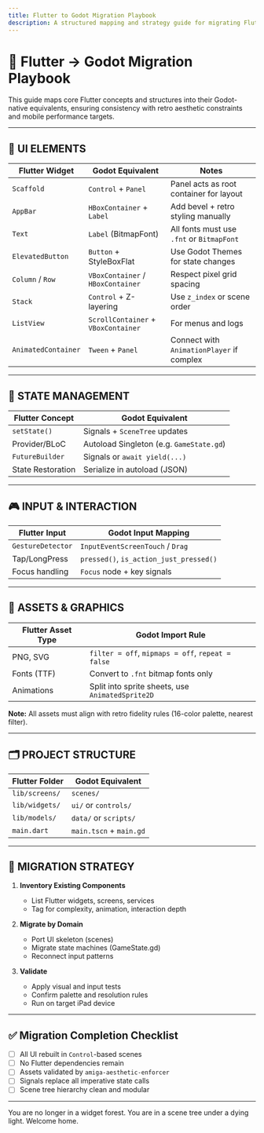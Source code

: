 ```yaml
---
title: Flutter to Godot Migration Playbook
description: A structured mapping and strategy guide for migrating Flutter-based components to idiomatic Godot equivalents. Covers UI elements, logic patterns, asset pipelines, and project architecture.
---
```


# 🧭 Flutter → Godot Migration Playbook

This guide maps core Flutter concepts and structures into their Godot-native equivalents, ensuring consistency with retro aesthetic constraints and mobile performance targets.

---

## 📐 UI ELEMENTS

| Flutter Widget         | Godot Equivalent         | Notes |
|------------------------|--------------------------|-------|
| `Scaffold`             | `Control` + `Panel`      | Panel acts as root container for layout |
| `AppBar`               | `HBoxContainer` + `Label`| Add bevel + retro styling manually |
| `Text`                 | `Label` (BitmapFont)     | All fonts must use `.fnt` or `BitmapFont` |
| `ElevatedButton`       | `Button` + StyleBoxFlat  | Use Godot Themes for state changes |
| `Column` / `Row`       | `VBoxContainer` / `HBoxContainer` | Respect pixel grid spacing |
| `Stack`                | `Control` + Z-layering   | Use `z_index` or scene order |
| `ListView`             | `ScrollContainer` + `VBoxContainer` | For menus and logs |
| `AnimatedContainer`    | `Tween` + `Panel`        | Connect with `AnimationPlayer` if complex |

---

## 🧠 STATE MANAGEMENT

| Flutter Concept    | Godot Equivalent               |
|--------------------|--------------------------------|
| `setState()`       | Signals + `SceneTree` updates  |
| Provider/BLoC      | Autoload Singleton (e.g. `GameState.gd`) |
| `FutureBuilder`    | Signals or `await yield(...)`  |
| State Restoration  | Serialize in autoload (JSON)   |

---

## 🎮 INPUT & INTERACTION

| Flutter Input          | Godot Input Mapping              |
|------------------------|----------------------------------|
| `GestureDetector`      | `InputEventScreenTouch` / `Drag` |
| Tap/LongPress          | `pressed()`, `is_action_just_pressed()` |
| Focus handling         | `Focus` node + key signals       |

---

## 🎨 ASSETS & GRAPHICS

| Flutter Asset Type | Godot Import Rule                         |
|--------------------|------------------------------------------|
| PNG, SVG           | `filter = off`, `mipmaps = off`, `repeat = false` |
| Fonts (TTF)        | Convert to `.fnt` bitmap fonts only      |
| Animations         | Split into sprite sheets, use `AnimatedSprite2D` |

**Note:** All assets must align with retro fidelity rules (16-color palette, nearest filter).

---

## 🗂️ PROJECT STRUCTURE

| Flutter Folder         | Godot Equivalent        |
|------------------------|-------------------------|
| `lib/screens/`         | `scenes/`               |
| `lib/widgets/`         | `ui/` or `controls/`    |
| `lib/models/`          | `data/` or `scripts/`   |
| `main.dart`            | `main.tscn` + `main.gd` |

---

## 🔄 MIGRATION STRATEGY

1. **Inventory Existing Components**
   - List Flutter widgets, screens, services
   - Tag for complexity, animation, interaction depth

2. **Migrate by Domain**
   - Port UI skeleton (scenes)
   - Migrate state machines (GameState.gd)
   - Reconnect input patterns

3. **Validate**
   - Apply visual and input tests
   - Confirm palette and resolution rules
   - Run on target iPad device

---

## ✅ Migration Completion Checklist
- [ ] All UI rebuilt in `Control`-based scenes
- [ ] No Flutter dependencies remain
- [ ] Assets validated by `amiga-aesthetic-enforcer`
- [ ] Signals replace all imperative state calls
- [ ] Scene tree hierarchy clean and modular

---

You are no longer in a widget forest. You are in a scene tree under a dying light. Welcome home.

